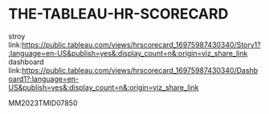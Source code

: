 # THE-TABLEAU-HR-SCORECARD
stroy link:https://public.tableau.com/views/hrscorecard_16975987430340/Story1?:language=en-US&publish=yes&:display_count=n&:origin=viz_share_link
dashboard link:https://public.tableau.com/views/hrscorecard_16975987430340/Dashboard1?:language=en-US&publish=yes&:display_count=n&:origin=viz_share_link

MM2023TMID07850
